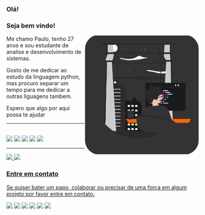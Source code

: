 ### Olá! 

<h3>Seja bem vindo!</h3>

<div style="display: inline_block">
    <img align="right"alt="Logo"  width="300" src="imagens/logo.svg">
    <p>Me chamo Paulo, tenho 27 anos e sou estudante de analise e desenvolvimento de sistemas.</p>
    <p>Gosto de me dedicar ao estudo da linguagem python, mas procuro separar um tempo para me dedicar a outras liguagens tambem.</p>
    <p>Espero que algo por aqui possa te ajudar</p>

</div>

<hr>

<div style="display: inline_block"><br>
  
  <img height="30em" src="https://img.shields.io/badge/CSS3-1572B6?style=for-the-badge&logo=css3&logoColor=white"/>
  <img height="30em" src="https://img.shields.io/badge/HTML5-E34F26?style=for-the-badge&logo=html5&logoColor=white"/>
  <img height="30em" src="https://img.shields.io/badge/JavaScript-323330?style=for-the-badge&logo=javascript&logoColor=F7DF1E"/>
  <img height="30em" src="https://img.shields.io/badge/Python-FFD43B?style=for-the-badge&logo=python&logoColor=darkgreen"/>
  <img height="30em" src="https://img.shields.io/badge/Shell_Script-121011?style=for-the-badge&logo=gnu-bash&logoColor=white"/>

</div>


<hr>

<div align="left">
  <a href="https://github.com/paulosergiocf">
  <img height="130em" src="https://github-readme-stats.vercel.app/api?username=paulosergiocf&show_icons=true&theme=dracula&include_all_commits=true&count_private=true"/>
  <img height="130em" src="https://github-readme-stats.vercel.app/api/top-langs/?username=paulosergiocf&layout=compact&langs_count=7&theme=dracula"/>

</div>

<div align="left">

  <h3>Entre em contato</h3>
  
  <p>Se quiser bater um papo, colaborar ou precisar de uma força em algum projeto por favor entre em contato.</p>

  <a href="mailto:paulosergiocf.dev@gmail.com"><img height="30em" src="https://img.shields.io/badge/Gmail-D14836?style=for-the-badge&logo=gmail&logoColor=white"/></a>
  <a href="mailto:paulosergiocf@protonmail.com"><img height="30em" src="https://img.shields.io/badge/ProtonMail-8B89CC?style=for-the-badge&logo=protonmail&logoColor=white"/></a>
  <a href="https://web.whatsapp.com/send?phone=+5515998462920"><img height="30em" src="https://img.shields.io/badge/WhatsApp-25D366?style=for-the-badge&logo=whatsapp&logoColor=white"/></a>
  <a href="https://www.duolingo.com/profile/PauloSergiocf"><img height="30em" src="https://img.shields.io/badge/Duolingo-58CC02?style=for-the-badge&logo=Duolingo&logoColor=white"/></a>
  <a href="https://www.instagram.com/pauloser.flc.d/"><img height="30em" src="https://img.shields.io/badge/Instagram-E4405F?style=for-the-badge&logo=instagram&logoColor=white"/></a>
  <a href="https://www.linkedin.com/in/pauloseriocf/"><img height="30em" src="https://img.shields.io/badge/LinkedIn-0077B5?style=for-the-badge&logo=linkedin&logoColor=white"/></a>

</div>
